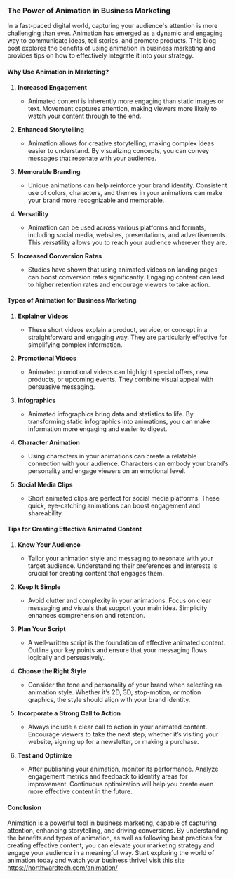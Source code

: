 ### The Power of Animation in Business Marketing

In a fast-paced digital world, capturing your audience's attention is more challenging than ever. Animation has emerged as a dynamic and engaging way to communicate ideas, tell stories, and promote products. This blog post explores the benefits of using animation in business marketing and provides tips on how to effectively integrate it into your strategy.

#### Why Use Animation in Marketing?

1. **Increased Engagement**
   - Animated content is inherently more engaging than static images or text. Movement captures attention, making viewers more likely to watch your content through to the end.

2. **Enhanced Storytelling**
   - Animation allows for creative storytelling, making complex ideas easier to understand. By visualizing concepts, you can convey messages that resonate with your audience.

3. **Memorable Branding**
   - Unique animations can help reinforce your brand identity. Consistent use of colors, characters, and themes in your animations can make your brand more recognizable and memorable.

4. **Versatility**
   - Animation can be used across various platforms and formats, including social media, websites, presentations, and advertisements. This versatility allows you to reach your audience wherever they are.

5. **Increased Conversion Rates**
   - Studies have shown that using animated videos on landing pages can boost conversion rates significantly. Engaging content can lead to higher retention rates and encourage viewers to take action.

#### Types of Animation for Business Marketing

1. **Explainer Videos**
   - These short videos explain a product, service, or concept in a straightforward and engaging way. They are particularly effective for simplifying complex information.

2. **Promotional Videos**
   - Animated promotional videos can highlight special offers, new products, or upcoming events. They combine visual appeal with persuasive messaging.

3. **Infographics**
   - Animated infographics bring data and statistics to life. By transforming static infographics into animations, you can make information more engaging and easier to digest.

4. **Character Animation**
   - Using characters in your animations can create a relatable connection with your audience. Characters can embody your brand’s personality and engage viewers on an emotional level.

5. **Social Media Clips**
   - Short animated clips are perfect for social media platforms. These quick, eye-catching animations can boost engagement and shareability.

#### Tips for Creating Effective Animated Content

1. **Know Your Audience**
   - Tailor your animation style and messaging to resonate with your target audience. Understanding their preferences and interests is crucial for creating content that engages them.

2. **Keep It Simple**
   - Avoid clutter and complexity in your animations. Focus on clear messaging and visuals that support your main idea. Simplicity enhances comprehension and retention.

3. **Plan Your Script**
   - A well-written script is the foundation of effective animated content. Outline your key points and ensure that your messaging flows logically and persuasively.

4. **Choose the Right Style**
   - Consider the tone and personality of your brand when selecting an animation style. Whether it’s 2D, 3D, stop-motion, or motion graphics, the style should align with your brand identity.

5. **Incorporate a Strong Call to Action**
   - Always include a clear call to action in your animated content. Encourage viewers to take the next step, whether it’s visiting your website, signing up for a newsletter, or making a purchase.

6. **Test and Optimize**
   - After publishing your animation, monitor its performance. Analyze engagement metrics and feedback to identify areas for improvement. Continuous optimization will help you create even more effective content in the future.

#### Conclusion

Animation is a powerful tool in business marketing, capable of capturing attention, enhancing storytelling, and driving conversions. By understanding the benefits and types of animation, as well as following best practices for creating effective content, you can elevate your marketing strategy and engage your audience in a meaningful way. Start exploring the world of animation today and watch your business thrive! visit this site https://northwardtech.com/animation/

